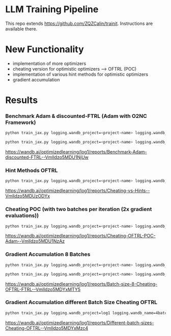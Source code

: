 # LLM Training Pipeline

This repo extends https://github.com/ZQZCalin/trainit. Instructions are available there.

# New Functionality
- implementation of more optimizers
- cheating version for optimistic optimizers --> OFTRL (POC)
- implementation of various hint methods for optimistic optimizers
- gradient accumulation

# Results

### Benchmark Adam & discounted-FTRL (Adam with O2NC Framework)
```bash
python train_jax.py logging.wandb_project=<project-name> logging.wandb_name=<name> optimizer=ftrl
```   
```bash
python train_jax.py logging.wandb_project=<project-name> logging.wandb_name=<name> #set weight decay to 0 for fair comparison
```   

https://wandb.ai/optimizedlearning/log1/reports/Benchmark-Adam-discounted-FTRL--Vmlldzo5MDU1NjUw
### Hint Methods OFTRL
```bash
python train_jax.py logging.wandb_project=<project-name> logging.wandb_name=<name> optimizer=oftrl optimizer.beta3=0.5  optimizer.hint_method=0 #hint method between 0 and 20 (see optimizer/oftrl.py), beta3 is used for the hint calculations
```  
https://wandb.ai/optimizedlearning/log1/reports/Cheating-vs-Hints--Vmlldzo5MDUzODYx
### Cheating POC (with two batches per iteration (2x gradient evaluations))
```bash
python train_jax.py logging.wandb_project=<project-name> logging.wandb_name=cheat_oftrl optimizer=oftrl train.use_cheat_hi
```  
https://wandb.ai/optimizedlearning/log1/reports/Cheating-OFTRL-POC-Adam--Vmlldzo5MDU1NzAz
### Gradient Accumulation 8 Batches
```bash
python train_jax.py logging.wandb_project=<project-name> logging.wandb_name=8batch_cheat_oftrl optimizer=oftrl train.use_cheat_hints=True train.accumulate_gradients=True train.accumulation_steps=8 train.use_amp=False optimizer.lr_config.lr=0.0024
``` 

  
```bash
python train_jax.py logging.wandb_project=<project-name> logging.wandb_name=8batch_ftrl optimizer=ftrl train.use_cheat_hints=False train.accumulate_gradients=True train.accumulation_steps=8 train.use_amp=False optimizer.lr_config.lr=0.0024
```

https://wandb.ai/optimizedlearning/log1/reports/Batch-size-8-Cheating-OFTRL-FTRL--Vmlldzo5MDYxMTY5
### Gradient Accumulation different Batch Size Cheating OFTRL
```bash
python train_jax.py logging.wandb_project=log1 logging.wandb_name=4batch_cheat_oftrl optimizer=oftrl train.use_cheat_hints=True train.accumulate_gradients=True train.accumulation_steps=4 train.use_amp=False optimizer.lr_config.lr=0.0012
```   

https://wandb.ai/optimizedlearning/log1/reports/Different-batch-sizes-Cheating-OFTRL--Vmlldzo5MDYxMzc4

